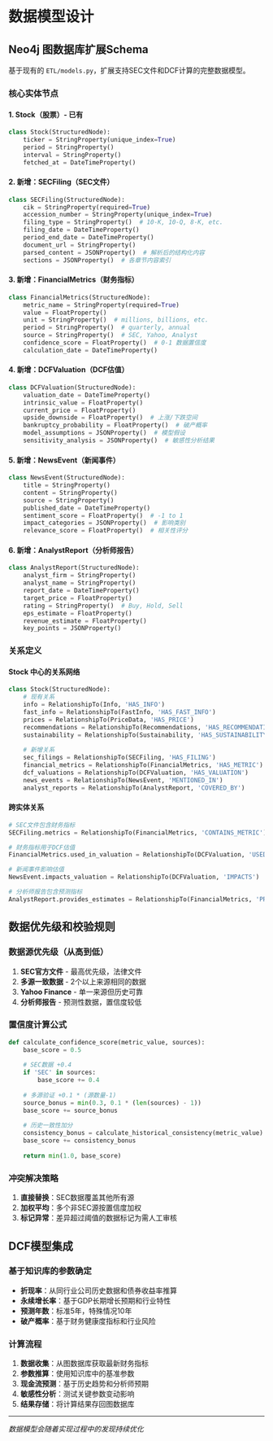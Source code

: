 # 数据模型设计

## Neo4j 图数据库扩展Schema

基于现有的 `ETL/models.py`，扩展支持SEC文件和DCF计算的完整数据模型。

### 核心实体节点

#### 1. Stock（股票）- 已有
```python
class Stock(StructuredNode):
    ticker = StringProperty(unique_index=True)
    period = StringProperty()
    interval = StringProperty()
    fetched_at = DateTimeProperty()
```

#### 2. 新增：SECFiling（SEC文件）
```python
class SECFiling(StructuredNode):
    cik = StringProperty(required=True)
    accession_number = StringProperty(unique_index=True)
    filing_type = StringProperty()  # 10-K, 10-Q, 8-K, etc.
    filing_date = DateTimeProperty()
    period_end_date = DateTimeProperty()
    document_url = StringProperty()
    parsed_content = JSONProperty()  # 解析后的结构化内容
    sections = JSONProperty()  # 各章节内容索引
```

#### 3. 新增：FinancialMetrics（财务指标）
```python
class FinancialMetrics(StructuredNode):
    metric_name = StringProperty(required=True)
    value = FloatProperty()
    unit = StringProperty()  # millions, billions, etc.
    period = StringProperty()  # quarterly, annual
    source = StringProperty()  # SEC, Yahoo, Analyst
    confidence_score = FloatProperty()  # 0-1 数据置信度
    calculation_date = DateTimeProperty()
```

#### 4. 新增：DCFValuation（DCF估值）
```python
class DCFValuation(StructuredNode):
    valuation_date = DateTimeProperty()
    intrinsic_value = FloatProperty()
    current_price = FloatProperty()
    upside_downside = FloatProperty()  # 上涨/下跌空间
    bankruptcy_probability = FloatProperty()  # 破产概率
    model_assumptions = JSONProperty()  # 模型假设
    sensitivity_analysis = JSONProperty()  # 敏感性分析结果
```

#### 5. 新增：NewsEvent（新闻事件）
```python
class NewsEvent(StructuredNode):
    title = StringProperty()
    content = StringProperty()
    source = StringProperty()
    published_date = DateTimeProperty()
    sentiment_score = FloatProperty()  # -1 to 1
    impact_categories = JSONProperty()  # 影响类别
    relevance_score = FloatProperty()  # 相关性评分
```

#### 6. 新增：AnalystReport（分析师报告）
```python
class AnalystReport(StructuredNode):
    analyst_firm = StringProperty()
    analyst_name = StringProperty()
    report_date = DateTimeProperty()
    target_price = FloatProperty()
    rating = StringProperty()  # Buy, Hold, Sell
    eps_estimate = FloatProperty()
    revenue_estimate = FloatProperty()
    key_points = JSONProperty()
```

### 关系定义

#### Stock 中心的关系网络
```python
class Stock(StructuredNode):
    # 现有关系
    info = RelationshipTo(Info, 'HAS_INFO')
    fast_info = RelationshipTo(FastInfo, 'HAS_FAST_INFO')
    prices = RelationshipTo(PriceData, 'HAS_PRICE')
    recommendations = RelationshipTo(Recommendations, 'HAS_RECOMMENDATIONS')
    sustainability = RelationshipTo(Sustainability, 'HAS_SUSTAINABILITY')
    
    # 新增关系
    sec_filings = RelationshipTo(SECFiling, 'HAS_FILING')
    financial_metrics = RelationshipTo(FinancialMetrics, 'HAS_METRIC')
    dcf_valuations = RelationshipTo(DCFValuation, 'HAS_VALUATION')
    news_events = RelationshipTo(NewsEvent, 'MENTIONED_IN')
    analyst_reports = RelationshipTo(AnalystReport, 'COVERED_BY')
```

#### 跨实体关系
```python
# SEC文件包含财务指标
SECFiling.metrics = RelationshipTo(FinancialMetrics, 'CONTAINS_METRIC')

# 财务指标用于DCF估值
FinancialMetrics.used_in_valuation = RelationshipTo(DCFValuation, 'USED_IN')

# 新闻事件影响估值
NewsEvent.impacts_valuation = RelationshipTo(DCFValuation, 'IMPACTS')

# 分析师报告包含预测指标
AnalystReport.provides_estimates = RelationshipTo(FinancialMetrics, 'PROVIDES_ESTIMATE')
```

## 数据优先级和校验规则

### 数据源优先级（从高到低）
1. **SEC官方文件** - 最高优先级，法律文件
2. **多源一致数据** - 2个以上来源相同的数据
3. **Yahoo Finance** - 单一来源但历史可靠
4. **分析师报告** - 预测性数据，置信度较低

### 置信度计算公式
```python
def calculate_confidence_score(metric_value, sources):
    base_score = 0.5
    
    # SEC数据 +0.4
    if 'SEC' in sources:
        base_score += 0.4
    
    # 多源验证 +0.1 * (源数量-1)
    source_bonus = min(0.3, 0.1 * (len(sources) - 1))
    base_score += source_bonus
    
    # 历史一致性加分
    consistency_bonus = calculate_historical_consistency(metric_value)
    base_score += consistency_bonus
    
    return min(1.0, base_score)
```

### 冲突解决策略
1. **直接替换**：SEC数据覆盖其他所有源
2. **加权平均**：多个非SEC源按置信度加权
3. **标记异常**：差异超过阈值的数据标记为需人工审核

## DCF模型集成

### 基于知识库的参数确定
- **折现率**：从同行业公司历史数据和债券收益率推算
- **永续增长率**：基于GDP长期增长预期和行业特性
- **预测年数**：标准5年，特殊情况10年
- **破产概率**：基于财务健康度指标和行业风险

### 计算流程
1. **数据收集**：从图数据库获取最新财务指标
2. **参数推算**：使用知识库中的基准参数
3. **现金流预测**：基于历史趋势和分析师预期
4. **敏感性分析**：测试关键参数变动影响
5. **结果存储**：将计算结果存回图数据库

---

*数据模型会随着实现过程中的发现持续优化*